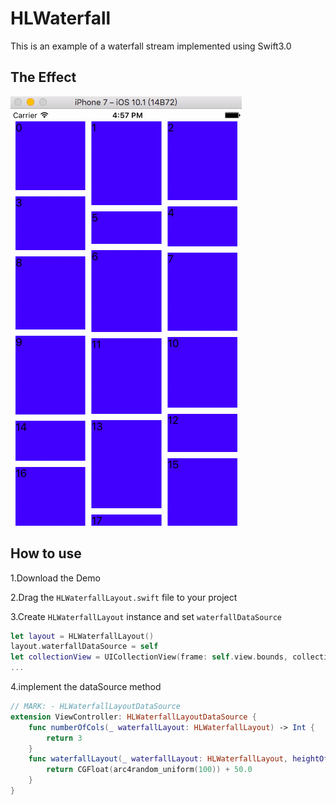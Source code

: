 # HLWaterfall
This is an example of a waterfall stream implemented using Swift3.0

## The Effect
![](waterfall.gif)

## How to use
1.Download the Demo

2.Drag the `HLWaterfallLayout.swift` file to your project

3.Create `HLWaterfallLayout` instance and set `waterfallDataSource`

```swift
let layout = HLWaterfallLayout()
layout.waterfallDataSource = self
let collectionView = UICollectionView(frame: self.view.bounds, collectionViewLayout: layout)
...
```

4.implement the dataSource method

```swift
// MARK: - HLWaterfallLayoutDataSource
extension ViewController: HLWaterfallLayoutDataSource {
    func numberOfCols(_ waterfallLayout: HLWaterfallLayout) -> Int {
        return 3
    }
    func waterfallLayout(_ waterfallLayout: HLWaterfallLayout, heightOfItem item: Int) -> CGFloat {
        return CGFloat(arc4random_uniform(100)) + 50.0
    }
}
```

